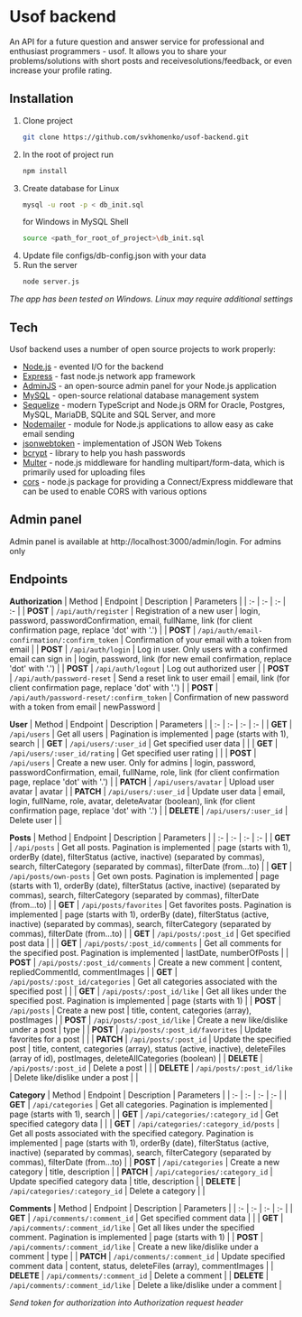 # Usof backend

An API for a future question and answer service for professional and enthusiast programmers - usof. It allows you to share your problems/solutions with short posts and receivesolutions/feedback, or even increase your profile rating. 

## Installation

1. Clone project 
    ```sh
    git clone https://github.com/svkhomenko/usof-backend.git
    ```
2. In the root of project run
    ```sh
    npm install
    ```
3. Create database
    for Linux
    ```sh
    mysql -u root -p < db_init.sql
    ```
    for Windows in MySQL Shell
    ```sh
    source <path_for_root_of_project>\db_init.sql
    ```
4. Update file configs/db-config.json with your data
5. Run the server
    ```sh
    node server.js
    ```

*The app has been tested on Windows. Linux may require additional settings*

## Tech

Usof backend uses a number of open source projects to work properly:

- [Node.js](https://nodejs.org/en/) - evented I/O for the backend
- [Express](https://expressjs.com/) - fast node.js network app framework 
- [AdminJS](https://docs.adminjs.co/) - an open-source admin panel for your Node.js application
- [MySQL](https://www.mysql.com/) - open-source relational database management system 
- [Sequelize](https://sequelize.org/) - modern TypeScript and Node.js ORM for Oracle, Postgres, MySQL, MariaDB, SQLite and SQL Server, and more
- [Nodemailer](https://nodemailer.com/about/) - module for Node.js applications to allow easy as cake email sending
- [jsonwebtoken](https://www.npmjs.com/package/jsonwebtoken) - implementation of JSON Web Tokens
- [bcrypt](https://www.npmjs.com/package/bcrypt) - library to help you hash passwords
- [Multer](https://www.npmjs.com/package/multer) - node.js middleware for handling multipart/form-data, which is primarily used for uploading files
- [cors](https://www.npmjs.com/package/cors) - node.js package for providing a Connect/Express middleware that can be used to enable CORS with various options

## Admin panel

Admin panel is available at http://localhost:3000/admin/login. For admins only

## Endpoints

**Authorization**
| Method | Endpoint | Description | Parameters |
| :- | :- | :- | :- |
| **POST** | `/api/auth/register` | Registration of a new user | login, password, passwordConfirmation, email, fullName, link (for client confirmation page, replace 'dot' with '.') |
| **POST** | `/api/auth/email-confirmation/:confirm_token` | Confirmation of your email with a token from email |
| **POST** | `/api/auth/login` | Log in user. Only users with a confirmed email can sign in | login, password, link (for new email confirmation, replace 'dot' with '.') |
| **POST** | `/api/auth/logout` | Log out authorized user |
| **POST** | `/api/auth/password-reset` | Send a reset link to user email | email, link (for client confirmation page, replace 'dot' with '.') |
| **POST** | `/api/auth/password-reset/:confirm_token` | Confirmation of new password with a token from email | newPassword |

**User**
| Method | Endpoint | Description | Parameters |
| :- | :- | :- | :- |
| **GET** | `/api/users` | Get all users | Pagination is implemented | page (starts with 1), search |
| **GET** | `/api/users/:user_id` | Get specified user data | |
| **GET** | `/api/users/:user_id/rating` | Get specified user rating | |
| **POST** | `/api/users` | Create a new user. Only for admins | login, password, passwordConfirmation, email, fullName, role, link (for client confirmation page, replace 'dot' with '.') |
| **PATCH** | `/api/users/avatar` | Upload user avatar | avatar |
| **PATCH** | `/api/users/:user_id` | Update user data | email, login, fullName, role, avatar, deleteAvatar (boolean), link (for client confirmation page, replace 'dot' with '.') |
| **DELETE** | `/api/users/:user_id` | Delete user | |

**Posts**
| Method | Endpoint | Description | Parameters |
| :- | :- | :- | :- |
| **GET** | `/api/posts` | Get all posts. Pagination is implemented | page (starts with 1), orderBy (date), filterStatus (active, inactive) (separated by commas), search, filterCategory (separated by commas), filterDate (from...to) |
| **GET** | `/api/posts/own-posts` | Get own posts. Pagination is implemented | page (starts with 1), orderBy (date), filterStatus (active, inactive) (separated by commas), search, filterCategory (separated by commas), filterDate (from...to) |
| **GET** | `/api/posts/favorites` | Get favorites posts. Pagination is implemented | page (starts with 1), orderBy (date), filterStatus (active, inactive) (separated by commas), search, filterCategory (separated by commas), filterDate (from...to) |
| **GET** | `/api/posts/:post_id` | Get specified post data | |
| **GET** | `/api/posts/:post_id/comments` | Get all comments for the specified post. Pagination is implemented | lastDate, numberOfPosts |
| **POST** | `/api/posts/:post_id/comments` | Create a new comment | content, repliedCommentId, commentImages |
| **GET** | `/api/posts/:post_id/categories` | Get all categories associated with the specified post | |
| **GET** | `/api/posts/:post_id/like` | Get all likes under the specified post. Pagination is implemented | page (starts with 1) |
| **POST** | `/api/posts` | Create a new post | title, content, categories (array), postImages |
| **POST** | `/api/posts/:post_id/like` | Create a new like/dislike under a post | type |
| **POST** | `/api/posts/:post_id/favorites` | Update favorites for a post | |
| **PATCH** | `/api/posts/:post_id` | Update the specified post | title, content, categories (array), status (active, inactive), deleteFiles (array of id), postImages, deleteAllCategories (boolean) |
| **DELETE** | `/api/posts/:post_id` | Delete a post | |
| **DELETE** | `/api/posts/:post_id/like` | Delete like/dislike under a post | |

**Category**
| Method | Endpoint | Description | Parameters |
| :- | :- | :- | :- |
| **GET** | `/api/categories` | Get all categories. Pagination is implemented | page (starts with 1), search |
| **GET** | `/api/categories/:category_id` | Get specified category data | |
| **GET** | `/api/categories/:category_id/posts` | Get all posts associated with the specified category. Pagination is implemented | page (starts with 1), orderBy (date), filterStatus (active, inactive) (separated by commas), search, filterCategory (separated by commas), filterDate (from...to) |
| **POST** | `/api/categories` | Create a new category | title, description |
| **PATCH** | `/api/categories/:category_id` | Update specified category data | title, description |
| **DELETE** | `/api/categories/:category_id` | Delete a category | |

**Comments**
| Method | Endpoint | Description | Parameters |
| :- | :- | :- | :- |
| **GET** | `/api/comments/:comment_id` | Get specified comment data | |
| **GET** | `/api/comments/:comment_id/like` | Get all likes under the specified comment. Pagination is implemented | page (starts with 1) |
| **POST** | `/api/comments/:comment_id/like` | Create a new like/dislike under a comment | type |
| **PATCH** | `/api/comments/:comment_id` | Update specified comment data | content, status, deleteFiles (array), commentImages |
| **DELETE** | `/api/comments/:comment_id` | Delete a comment |
| **DELETE** | `/api/comments/:comment_id/like` | Delete a like/dislike under a comment |

*Send token for authorization into Authorization request header*

